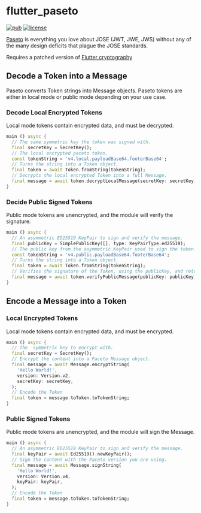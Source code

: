 # flutter_paseto

  
[![pub](https://img.shields.io/pub/v/paseto)](https://pub.dartlang.org/packages/paseto)
[![license](https://img.shields.io/badge/license-BSD-blue.svg)](https://opensource.org/license/BSD-3-clause/)

[Paseto](https://paseto.io) is everything you love about JOSE (JWT, JWE, JWS) without any of the many design deficits that plague the JOSE standards. 

Requires a patched version of [Flutter cryptography](https://github.com/plarson/flutter_cryptography)

## Decode a Token into a Message

Paseto converts Token strings into Message objects. Paseto tokens are either in local mode or public mode depending on your use case. 

### Decode Local Encrypted Tokens

Local mode tokens contain encrypted data, and must be decrypted.

```dart
main () async {
  // The same symmetric key the token was signed with.
  final secretKey = SecretKey();
  // The local encrypted paceto token.
  const tokenString = 'v4.local.payloadBase64.footerBase64';
  // Turns the string into a Token object.
  final token = await Token.fromString(tokenString);
  // Decrypts the local encrypted Token into a full Message.
  final message = await token.decryptLocalMessage(secretKey: secretKey);
}
```

### Decide Public Signed Tokens

Public mode tokens are unencrypted, and the module will verify the signature.

```dart
main () async {
  // An asymmetric ED25519 KeyPair to sign and verify the message.
  final publicKey = SimplePublicKey([], type: KeyPairType.ed25519);
  // The public key from the asymmetric KeyPair used to sign the token.
  const tokenString = 'v4.public.payloadBase64.footerBase64';
  // Turns the string into a Token object.
  final token = await Token.fromString(tokenString);
  // Verifies the signature of the Token, using the publicKey, and returns the full Message.
  final message = await token.verifyPublicMessage(publicKey: publicKey);
}
```

## Encode a Message into a Token

### Local Encrypted Tokens

Local mode tokens contain encrypted data, and must be encrypted.

```dart
main () async {
  // The  symmetric key to encrypt with.
  final secretKey = SecretKey();
  // Encrypt the content into a Paceto Message object.
  final message = await Message.encryptString(
    'Hello World!',
    version: Version.v2,
    secretKey: secretKey,
  );
  // Encode the Token
  final token = message.toToken.toTokenString;
}
```

### Public Signed Tokens

Public mode tokens are unencrypted, and the module will sign the Message.

```dart
main () async {
  // An asymmetric ED25519 KeyPair to sign and verify the message.
  final keyPair = await Ed25519().newKeyPair();
  // Sign the content with the Paceto version you are using.
  final message = await Message.signString(
    'Hello World!',
    version: Version.v4,
    keyPair: keyPair,
  );
  // Encode the Token
  final token = message.toToken.toTokenString;  
}
```